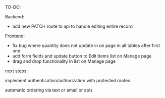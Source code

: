 TO-DO:

Backend:
 - add new PATCH route to api to handle editing entire record

Frontend:
 - fix bug where quantity does not update in on page in all tables after first one
 - add form fields and update button to Edit Items list on Manage page 
 - drag and drop functionality in list on Manage page

next steps:

implement authentication/authorization with protected routes

automatic ordering via text or email or apis
